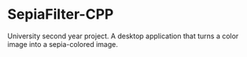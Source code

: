 # SepiaFilter-CPP
University second year project. A desktop application that turns a color image into a sepia-colored image.
